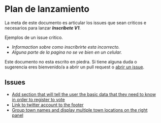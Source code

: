 # Plan de lanzamiento

La meta de este documento es articular los issues que sean criticos e necesarios para lanzar _**Inscríbete V1**_.

Ejemplos de un issue critico.

- _Informaction sobre como inscribrirte esta incorrecto._
- _Alguna parte de la pagina no se ve bien en un celular._

Este documento no esta escrito en piedra. Si tiene alguna duda o sugerencia eres bienvenido/a a abrir un pull request o [abrir un issue](https://github.com/Code4PuertoRico/papeleta-pr/issues/new).

## Issues

- [Add section that will tell the user the basic data that they need to know in order to register to vote](https://github.com/Code4PuertoRico/papeleta-pr/issues/64)
- [Link to twitter account to the footer](https://github.com/Code4PuertoRico/papeleta-pr/issues/66)
- [Group town names and display multiple town locations on the right panel](https://github.com/Code4PuertoRico/papeleta-pr/issues/46)
